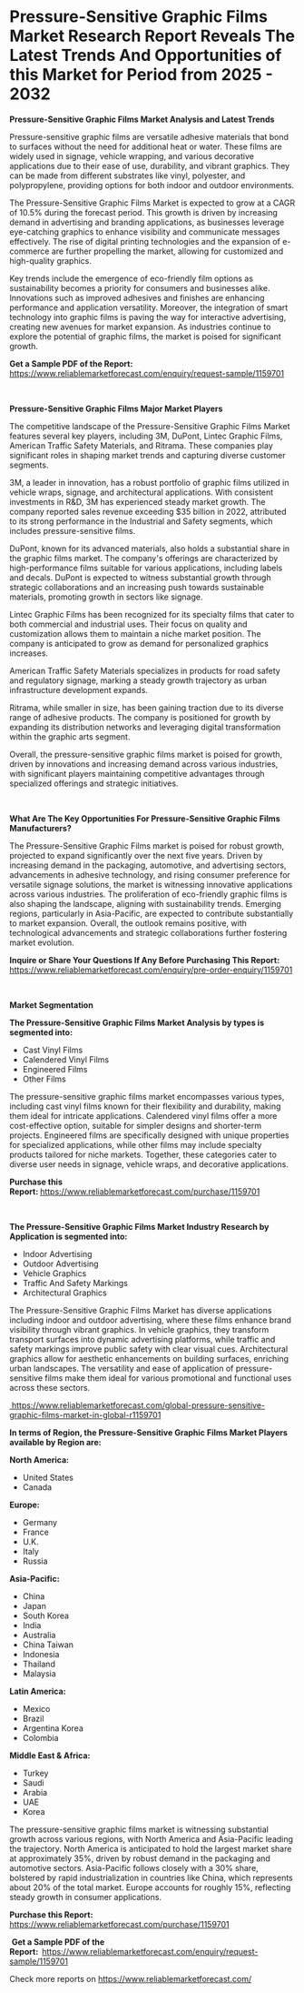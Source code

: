 <p><h1>Pressure-Sensitive Graphic Films Market Research Report Reveals The Latest Trends And Opportunities of this Market for Period from 2025 - 2032</h1></p><p><strong>Pressure-Sensitive Graphic Films Market Analysis and Latest Trends</strong></p>
<p><p>Pressure-sensitive graphic films are versatile adhesive materials that bond to surfaces without the need for additional heat or water. These films are widely used in signage, vehicle wrapping, and various decorative applications due to their ease of use, durability, and vibrant graphics. They can be made from different substrates like vinyl, polyester, and polypropylene, providing options for both indoor and outdoor environments.</p><p>The Pressure-Sensitive Graphic Films Market is expected to grow at a CAGR of 10.5% during the forecast period. This growth is driven by increasing demand in advertising and branding applications, as businesses leverage eye-catching graphics to enhance visibility and communicate messages effectively. The rise of digital printing technologies and the expansion of e-commerce are further propelling the market, allowing for customized and high-quality graphics.</p><p>Key trends include the emergence of eco-friendly film options as sustainability becomes a priority for consumers and businesses alike. Innovations such as improved adhesives and finishes are enhancing performance and application versatility. Moreover, the integration of smart technology into graphic films is paving the way for interactive advertising, creating new avenues for market expansion. As industries continue to explore the potential of graphic films, the market is poised for significant growth.</p></p>
<p><strong>Get a Sample PDF of the Report:&nbsp;</strong> <a href="https://www.reliablemarketforecast.com/enquiry/request-sample/1159701?utm_campaign=3130&utm_medium=2&utm_source=Github&utm_content=ia&utm_term=22032025&utm_id=pressure-sensitive-graphic-films">https://www.reliablemarketforecast.com/enquiry/request-sample/1159701</a></p>
<p>&nbsp;</p>
<p><strong>Pressure-Sensitive Graphic Films Major Market Players</strong></p>
<p><p>The competitive landscape of the Pressure-Sensitive Graphic Films Market features several key players, including 3M, DuPont, Lintec Graphic Films, American Traffic Safety Materials, and Ritrama. These companies play significant roles in shaping market trends and capturing diverse customer segments.</p><p>3M, a leader in innovation, has a robust portfolio of graphic films utilized in vehicle wraps, signage, and architectural applications. With consistent investments in R&D, 3M has experienced steady market growth. The company reported sales revenue exceeding $35 billion in 2022, attributed to its strong performance in the Industrial and Safety segments, which includes pressure-sensitive films.</p><p>DuPont, known for its advanced materials, also holds a substantial share in the graphic films market. The company's offerings are characterized by high-performance films suitable for various applications, including labels and decals. DuPont is expected to witness substantial growth through strategic collaborations and an increasing push towards sustainable materials, promoting growth in sectors like signage.</p><p>Lintec Graphic Films has been recognized for its specialty films that cater to both commercial and industrial uses. Their focus on quality and customization allows them to maintain a niche market position. The company is anticipated to grow as demand for personalized graphics increases.</p><p>American Traffic Safety Materials specializes in products for road safety and regulatory signage, marking a steady growth trajectory as urban infrastructure development expands.</p><p>Ritrama, while smaller in size, has been gaining traction due to its diverse range of adhesive products. The company is positioned for growth by expanding its distribution networks and leveraging digital transformation within the graphic arts segment.</p><p>Overall, the pressure-sensitive graphic films market is poised for growth, driven by innovations and increasing demand across various industries, with significant players maintaining competitive advantages through specialized offerings and strategic initiatives.</p></p>
<p>&nbsp;</p>
<p><strong>What Are The Key Opportunities For Pressure-Sensitive Graphic Films Manufacturers?</strong></p>
<p><p>The Pressure-Sensitive Graphic Films market is poised for robust growth, projected to expand significantly over the next five years. Driven by increasing demand in the packaging, automotive, and advertising sectors, advancements in adhesive technology, and rising consumer preference for versatile signage solutions, the market is witnessing innovative applications across various industries. The proliferation of eco-friendly graphic films is also shaping the landscape, aligning with sustainability trends. Emerging regions, particularly in Asia-Pacific, are expected to contribute substantially to market expansion. Overall, the outlook remains positive, with technological advancements and strategic collaborations further fostering market evolution.</p></p>
<p><strong>Inquire or Share Your Questions If Any Before Purchasing This Report:</strong> <a href="https://www.reliablemarketforecast.com/enquiry/pre-order-enquiry/1159701?utm_campaign=3130&utm_medium=2&utm_source=Github&utm_content=ia&utm_term=22032025&utm_id=pressure-sensitive-graphic-films">https://www.reliablemarketforecast.com/enquiry/pre-order-enquiry/1159701</a></p>
<p>&nbsp;</p>
<p><strong>Market Segmentation</strong></p>
<p><strong>The Pressure-Sensitive Graphic Films Market Analysis by types is segmented into:</strong></p>
<p><ul><li>Cast Vinyl Films</li><li>Calendered Vinyl Films</li><li>Engineered Films</li><li>Other Films</li></ul></p>
<p><p>The pressure-sensitive graphic films market encompasses various types, including cast vinyl films known for their flexibility and durability, making them ideal for intricate applications. Calendered vinyl films offer a more cost-effective option, suitable for simpler designs and shorter-term projects. Engineered films are specifically designed with unique properties for specialized applications, while other films may include specialty products tailored for niche markets. Together, these categories cater to diverse user needs in signage, vehicle wraps, and decorative applications.</p></p>
<p><strong>Purchase this Report:&nbsp;</strong><a href="https://www.reliablemarketforecast.com/purchase/1159701?utm_campaign=3130&utm_medium=2&utm_source=Github&utm_content=ia&utm_term=22032025&utm_id=pressure-sensitive-graphic-films">https://www.reliablemarketforecast.com/purchase/1159701</a></p>
<p>&nbsp;</p>
<p><strong>The Pressure-Sensitive Graphic Films Market Industry Research by Application is segmented into:</strong></p>
<p><ul><li>Indoor Advertising</li><li>Outdoor Advertising</li><li>Vehicle Graphics</li><li>Traffic And Safety Markings</li><li>Architectural Graphics</li></ul></p>
<p><p>The Pressure-Sensitive Graphic Films Market has diverse applications including indoor and outdoor advertising, where these films enhance brand visibility through vibrant graphics. In vehicle graphics, they transform transport surfaces into dynamic advertising platforms, while traffic and safety markings improve public safety with clear visual cues. Architectural graphics allow for aesthetic enhancements on building surfaces, enriching urban landscapes. The versatility and ease of application of pressure-sensitive films make them ideal for various promotional and functional uses across these sectors.</p></p>
<p><a href="https://www.reliablemarketforecast.com/global-pressure-sensitive-graphic-films-market-in-global-r1159701?utm_campaign=3130&utm_medium=2&utm_source=Github&utm_content=ia&utm_term=22032025&utm_id=pressure-sensitive-graphic-films">&nbsp;https://www.reliablemarketforecast.com/global-pressure-sensitive-graphic-films-market-in-global-r1159701</a></p>
<p><strong>In terms of Region, the Pressure-Sensitive Graphic Films Market Players available by Region are:</strong></p>
<p>
    <p> <strong> North America: </strong>
        <ul>
            <li>United States</li>
            <li>Canada</li>
        </ul>
        </p> 
    <p> <strong> Europe: </strong>
        <ul>
            <li>Germany</li>
            <li>France</li>
            <li>U.K.</li>
            <li>Italy</li>
            <li>Russia</li>
        </ul>
        </p> 
    <p> <strong> Asia-Pacific: </strong>
        <ul>
            <li>China</li>
            <li>Japan</li>
            <li>South Korea</li>
            <li>India</li>
            <li>Australia</li>
            <li>China Taiwan</li>
            <li>Indonesia</li>
            <li>Thailand</li>
            <li>Malaysia</li>
        </ul>
        </p> 
    <p> <strong> Latin America: </strong>
        <ul>
            <li>Mexico</li>
            <li>Brazil</li>
            <li>Argentina Korea</li>
            <li>Colombia</li>
        </ul>
        </p> 
    <p> <strong> Middle East & Africa: </strong>
        <ul>
            <li>Turkey</li>
            <li>Saudi</li>
            <li>Arabia</li>
            <li>UAE</li>
            <li>Korea</li>
        </ul>
    </p>
    </p>
<p><p>The pressure-sensitive graphic films market is witnessing substantial growth across various regions, with North America and Asia-Pacific leading the trajectory. North America is anticipated to hold the largest market share at approximately 35%, driven by robust demand in the packaging and automotive sectors. Asia-Pacific follows closely with a 30% share, bolstered by rapid industrialization in countries like China, which represents about 20% of the total market. Europe accounts for roughly 15%, reflecting steady growth in consumer applications.</p></p>
<p><strong>Purchase this Report: </strong><a href="https://www.reliablemarketforecast.com/purchase/1159701?utm_campaign=3130&utm_medium=2&utm_source=Github&utm_content=ia&utm_term=22032025&utm_id=pressure-sensitive-graphic-films">https://www.reliablemarketforecast.com/purchase/1159701</a></p>
<p>&nbsp;<strong>Get a Sample PDF of the Report:&nbsp;&nbsp;</strong><a href="https://www.reliablemarketforecast.com/enquiry/request-sample/1159701?utm_campaign=3130&utm_medium=2&utm_source=Github&utm_content=ia&utm_term=22032025&utm_id=pressure-sensitive-graphic-films">https://www.reliablemarketforecast.com/enquiry/request-sample/1159701</a></p>
<p><strong></strong></p>
<p>Check more reports on <a href="https://www.reliablemarketforecast.com/?utm_campaign=3130&utm_medium=2&utm_source=Github&utm_content=ia&utm_term=22032025&utm_id=pressure-sensitive-graphic-films">https://www.reliablemarketforecast.com/</a></p>